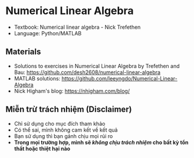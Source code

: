 # Numerical Linear Algebra
- Textbook: Numerical linear algebra - Nick Trefethen
- Language: Python/MATLAB

## Materials
- Solutions to exercises in Numerical Linear Algebra by Trefethen and Bau: https://github.com/desh2608/numerical-linear-algebra
- MATLAB solutions: https://github.com/leeyngdo/Numerical-Linear-Algebra
- Nick Higham's blog: https://nhigham.com/blog/

## Miễn trừ trách nhiệm (Disclaimer)
- Chỉ sử dụng cho mục đích tham khảo
- Có thể sai, mình không cam kết về kết quả
- Bạn sử dụng thì bạn gánh chịu mọi rủi ro 
- **Trong mọi trường hợp, mình sẽ *không chịu trách nhiệm* cho bất kỳ tổn thất hoặc thiệt hại nào**